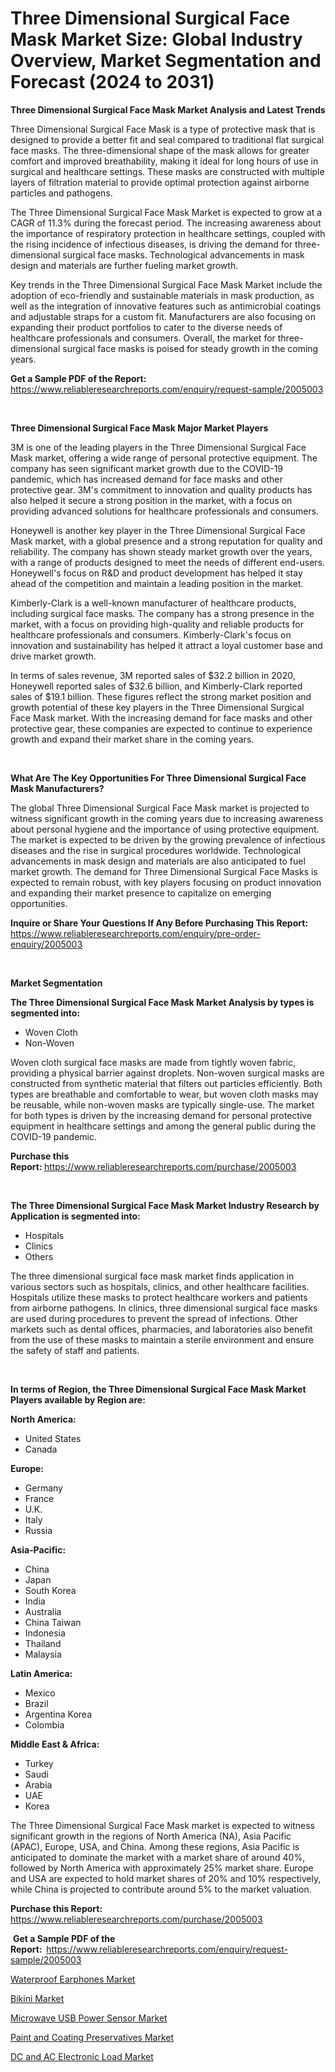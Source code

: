<p><h1>Three Dimensional Surgical Face Mask Market Size: Global Industry Overview, Market Segmentation and Forecast (2024 to 2031)</h1></p><p><strong>Three Dimensional Surgical Face Mask Market Analysis and Latest Trends</strong></p>
<p><p>Three Dimensional Surgical Face Mask is a type of protective mask that is designed to provide a better fit and seal compared to traditional flat surgical face masks. The three-dimensional shape of the mask allows for greater comfort and improved breathability, making it ideal for long hours of use in surgical and healthcare settings. These masks are constructed with multiple layers of filtration material to provide optimal protection against airborne particles and pathogens.</p><p>The Three Dimensional Surgical Face Mask Market is expected to grow at a CAGR of 11.3% during the forecast period. The increasing awareness about the importance of respiratory protection in healthcare settings, coupled with the rising incidence of infectious diseases, is driving the demand for three-dimensional surgical face masks. Technological advancements in mask design and materials are further fueling market growth.</p><p>Key trends in the Three Dimensional Surgical Face Mask Market include the adoption of eco-friendly and sustainable materials in mask production, as well as the integration of innovative features such as antimicrobial coatings and adjustable straps for a custom fit. Manufacturers are also focusing on expanding their product portfolios to cater to the diverse needs of healthcare professionals and consumers. Overall, the market for three-dimensional surgical face masks is poised for steady growth in the coming years.</p></p>
<p><strong>Get a Sample PDF of the Report:&nbsp;</strong> <a href="https://www.reliableresearchreports.com/enquiry/request-sample/2005003">https://www.reliableresearchreports.com/enquiry/request-sample/2005003</a></p>
<p>&nbsp;</p>
<p><strong>Three Dimensional Surgical Face Mask Major Market Players</strong></p>
<p><p>3M is one of the leading players in the Three Dimensional Surgical Face Mask market, offering a wide range of personal protective equipment. The company has seen significant market growth due to the COVID-19 pandemic, which has increased demand for face masks and other protective gear. 3M's commitment to innovation and quality products has also helped it secure a strong position in the market, with a focus on providing advanced solutions for healthcare professionals and consumers.</p><p>Honeywell is another key player in the Three Dimensional Surgical Face Mask market, with a global presence and a strong reputation for quality and reliability. The company has shown steady market growth over the years, with a range of products designed to meet the needs of different end-users. Honeywell's focus on R&D and product development has helped it stay ahead of the competition and maintain a leading position in the market.</p><p>Kimberly-Clark is a well-known manufacturer of healthcare products, including surgical face masks. The company has a strong presence in the market, with a focus on providing high-quality and reliable products for healthcare professionals and consumers. Kimberly-Clark's focus on innovation and sustainability has helped it attract a loyal customer base and drive market growth.</p><p>In terms of sales revenue, 3M reported sales of $32.2 billion in 2020, Honeywell reported sales of $32.6 billion, and Kimberly-Clark reported sales of $19.1 billion. These figures reflect the strong market position and growth potential of these key players in the Three Dimensional Surgical Face Mask market. With the increasing demand for face masks and other protective gear, these companies are expected to continue to experience growth and expand their market share in the coming years.</p></p>
<p>&nbsp;</p>
<p><strong>What Are The Key Opportunities For Three Dimensional Surgical Face Mask Manufacturers?</strong></p>
<p><p>The global Three Dimensional Surgical Face Mask market is projected to witness significant growth in the coming years due to increasing awareness about personal hygiene and the importance of using protective equipment. The market is expected to be driven by the growing prevalence of infectious diseases and the rise in surgical procedures worldwide. Technological advancements in mask design and materials are also anticipated to fuel market growth. The demand for Three Dimensional Surgical Face Masks is expected to remain robust, with key players focusing on product innovation and expanding their market presence to capitalize on emerging opportunities.</p></p>
<p><strong>Inquire or Share Your Questions If Any Before Purchasing This Report:</strong> <a href="https://www.reliableresearchreports.com/enquiry/pre-order-enquiry/2005003">https://www.reliableresearchreports.com/enquiry/pre-order-enquiry/2005003</a></p>
<p>&nbsp;</p>
<p><strong>Market Segmentation</strong></p>
<p><strong>The Three Dimensional Surgical Face Mask Market Analysis by types is segmented into:</strong></p>
<p><ul><li>Woven Cloth</li><li>Non-Woven</li></ul></p>
<p><p>Woven cloth surgical face masks are made from tightly woven fabric, providing a physical barrier against droplets. Non-woven surgical masks are constructed from synthetic material that filters out particles efficiently. Both types are breathable and comfortable to wear, but woven cloth masks may be reusable, while non-woven masks are typically single-use. The market for both types is driven by the increasing demand for personal protective equipment in healthcare settings and among the general public during the COVID-19 pandemic.</p></p>
<p><strong>Purchase this Report:&nbsp;</strong><a href="https://www.reliableresearchreports.com/purchase/2005003">https://www.reliableresearchreports.com/purchase/2005003</a></p>
<p>&nbsp;</p>
<p><strong>The Three Dimensional Surgical Face Mask Market Industry Research by Application is segmented into:</strong></p>
<p><ul><li>Hospitals</li><li>Clinics</li><li>Others</li></ul></p>
<p><p>The three dimensional surgical face mask market finds application in various sectors such as hospitals, clinics, and other healthcare facilities. Hospitals utilize these masks to protect healthcare workers and patients from airborne pathogens. In clinics, three dimensional surgical face masks are used during procedures to prevent the spread of infections. Other markets such as dental offices, pharmacies, and laboratories also benefit from the use of these masks to maintain a sterile environment and ensure the safety of staff and patients.</p></p>
<p>&nbsp;</p>
<p><strong>In terms of Region, the Three Dimensional Surgical Face Mask Market Players available by Region are:</strong></p>
<p>
    <p> <strong> North America: </strong>
        <ul>
            <li>United States</li>
            <li>Canada</li>
        </ul>
        </p> 
    <p> <strong> Europe: </strong>
        <ul>
            <li>Germany</li>
            <li>France</li>
            <li>U.K.</li>
            <li>Italy</li>
            <li>Russia</li>
        </ul>
        </p> 
    <p> <strong> Asia-Pacific: </strong>
        <ul>
            <li>China</li>
            <li>Japan</li>
            <li>South Korea</li>
            <li>India</li>
            <li>Australia</li>
            <li>China Taiwan</li>
            <li>Indonesia</li>
            <li>Thailand</li>
            <li>Malaysia</li>
        </ul>
        </p> 
    <p> <strong> Latin America: </strong>
        <ul>
            <li>Mexico</li>
            <li>Brazil</li>
            <li>Argentina Korea</li>
            <li>Colombia</li>
        </ul>
        </p> 
    <p> <strong> Middle East & Africa: </strong>
        <ul>
            <li>Turkey</li>
            <li>Saudi</li>
            <li>Arabia</li>
            <li>UAE</li>
            <li>Korea</li>
        </ul>
    </p>
    </p>
<p><p>The Three Dimensional Surgical Face Mask market is expected to witness significant growth in the regions of North America (NA), Asia Pacific (APAC), Europe, USA, and China. Among these regions, Asia Pacific is anticipated to dominate the market with a market share of around 40%, followed by North America with approximately 25% market share. Europe and USA are expected to hold market shares of 20% and 10% respectively, while China is projected to contribute around 5% to the market valuation.</p></p>
<p><strong>Purchase this Report: </strong><a href="https://www.reliableresearchreports.com/purchase/2005003">https://www.reliableresearchreports.com/purchase/2005003</a></p>
<p>&nbsp;<strong>Get a Sample PDF of the Report:&nbsp;&nbsp;</strong><a href="https://www.reliableresearchreports.com/enquiry/request-sample/2005003">https://www.reliableresearchreports.com/enquiry/request-sample/2005003</a></p>
<p><strong></strong></p>
<p><p><a href="https://view.publitas.com/reportprime-1/insights-into-waterproof-earphones-market-size-analysing-market-share-trends-and-growth-from-2024-to-2031/">Waterproof Earphones Market</a></p><p><a href="https://view.publitas.com/reportprime-1/global-bikini-market-size-and-market-trends-insights-and-projections-from-2024-to-2031/">Bikini Market</a></p><p><a href="https://spotless-saver-8fd.notion.site/Microwave-USB-Power-Sensor-Market-Share-Market-New-Trends-Analysis-Report-By-Type-By-Application--4e2565aba3814fafb13d78d576840861">Microwave USB Power Sensor Market</a></p><p><a href="https://cautious-neon-760.notion.site/Paint-and-Coating-Preservatives-Market-Centers-on-Aspects-such-as-Market-Growth-Market-Share-Marke-4dedc2dd32af4c8db77c142bc3d66582">Paint and Coating Preservatives Market</a></p><p><a href="https://gentle-editor-9db.notion.site/Decoding-the-DC-and-AC-Electronic-Load-Market-A-Deep-Dive-into-the-Latest-Market-Trends-Market-Seg-d4ec7e1806814fffaae10d507a3f039f">DC and AC Electronic Load Market</a></p></p>